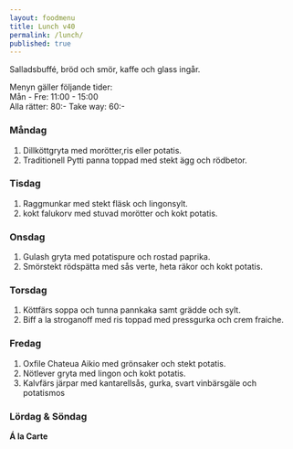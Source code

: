 ```yaml
---
layout: foodmenu
title: Lunch v40
permalink: /lunch/
published: true
---
```

Salladsbuffé, bröd och smör, kaffe och glass ingår.

Menyn gäller följande tider:  
Mån - Fre: 11:00 - 15:00  
Alla rätter: 80:- Take way: 60:-

### Måndag

1. Dillköttgryta med morötter,ris eller potatis.
2. Traditionell Pytti panna toppad med stekt ägg och rödbetor.

### Tisdag

1. Raggmunkar med stekt fläsk och lingonsylt.
2. kokt falukorv med stuvad morötter och kokt potatis.

### Onsdag

1. Gulash gryta med potatispure och rostad paprika.
2. Smörstekt rödspätta med sås verte, heta räkor och kokt potatis.

### Torsdag

1. Köttfärs soppa och tunna pannkaka samt grädde och sylt.
2. Biff a la stroganoff med ris toppad med pressgurka och crem fraiche.


### Fredag

1. Oxfile Chateua Aikio med grönsaker och stekt potatis.
2. Nötlever gryta med lingon och kokt potatis.
3. Kalvfärs järpar med kantarellsås, gurka, svart vinbärsgäle och potatismos

### Lördag & Söndag

**Á la Carte**
